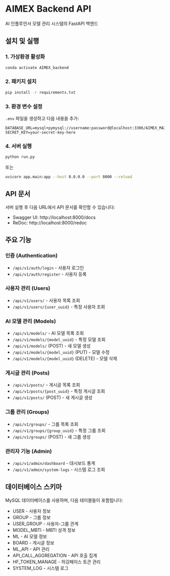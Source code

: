 # AIMEX Backend API

AI 인플루언서 모델 관리 시스템의 FastAPI 백엔드

## 설치 및 실행

### 1. 가상환경 활성화
```bash
conda activate AIMEX_backend
```

### 2. 패키지 설치
```bash
pip install -r requirements.txt
```

### 3. 환경 변수 설정
`.env` 파일을 생성하고 다음 내용을 추가:
```
DATABASE_URL=mysql+pymysql://username:password@localhost:3306/AIMEX_MAIN
SECRET_KEY=your-secret-key-here
```

### 4. 서버 실행
```bash
python run.py
```

또는
```bash
uvicorn app.main:app --host 0.0.0.0 --port 8000 --reload
```

## API 문서

서버 실행 후 다음 URL에서 API 문서를 확인할 수 있습니다:
- Swagger UI: http://localhost:8000/docs
- ReDoc: http://localhost:8000/redoc

## 주요 기능

### 인증 (Authentication)
- `/api/v1/auth/login` - 사용자 로그인
- `/api/v1/auth/register` - 사용자 등록

### 사용자 관리 (Users)
- `/api/v1/users/` - 사용자 목록 조회
- `/api/v1/users/{user_uuid}` - 특정 사용자 조회

### AI 모델 관리 (Models)
- `/api/v1/models/` - AI 모델 목록 조회
- `/api/v1/models/{model_uuid}` - 특정 모델 조회
- `/api/v1/models/` (POST) - 새 모델 생성
- `/api/v1/models/{model_uuid}` (PUT) - 모델 수정
- `/api/v1/models/{model_uuid}` (DELETE) - 모델 삭제

### 게시글 관리 (Posts)
- `/api/v1/posts/` - 게시글 목록 조회
- `/api/v1/posts/{post_uuid}` - 특정 게시글 조회
- `/api/v1/posts/` (POST) - 새 게시글 생성

### 그룹 관리 (Groups)
- `/api/v1/groups/` - 그룹 목록 조회
- `/api/v1/groups/{group_uuid}` - 특정 그룹 조회
- `/api/v1/groups/` (POST) - 새 그룹 생성

### 관리자 기능 (Admin)
- `/api/v1/admin/dashboard` - 대시보드 통계
- `/api/v1/admin/system-logs` - 시스템 로그 조회

## 데이터베이스 스키마

MySQL 데이터베이스를 사용하며, 다음 테이블들이 포함됩니다:
- USER - 사용자 정보
- GROUP - 그룹 정보
- USER_GROUP - 사용자-그룹 관계
- MODEL_MBTI - MBTI 성격 정보
- ML - AI 모델 정보
- BOARD - 게시글 정보
- ML_API - API 관리
- API_CALL_AGGREGATION - API 호출 집계
- HF_TOKEN_MANAGE - 허깅페이스 토큰 관리
- SYSTEM_LOG - 시스템 로그 